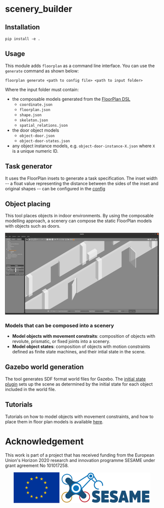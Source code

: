 # scenery_builder

## Installation

```shell
pip install -e .
```

## Usage

This module adds `floorplan` as a command line interface. You can use the `generate` command as shown below:

```shell
floorplan generate <path to config file> <path to input folder>
```

Where the input folder must contain:
- the composable models generated from the [FloorPlan DSL](https://github.com/secorolab/FloorPlan-DSL)
    - `coordinate.json`
    - `floorplan.json`
    - `shape.json`
    - `skeleton.json`
    - `spatial_relations.json`
- the door object models
    - `object-door.json`
    - `object-door-states.json`
- any object instance models, e.g. `object-door-instance-X.json` where `X` is a unique numeric ID.

## Task generator

It uses the FloorPlan insets to generate a task specification.
The inset width -- a float value representing the distance between the sides of the inset and original shapes -- can be configured in the [config](config/config.toml)

## Object placing

This tool places objects in indoor environments. 
By using the composable modelling approach, a scenery can compose the static FloorPlan models with objects such as doors.

![](docs/images/gazebo-screenshot.png)

### Models that can be composed into a scenery

* **Model objects with movement constraits**: composition of objects with revolute, prismatic, or fixed joints into a scenery. 
* **Model object states**: composition of objects with motion constraints defined as finite state machines, and their intial state in the scene.

## Gazebo world generation

The tool generates SDF format world files for Gazebo.
The [initial state plugin](https://github.com/secorolab/floorplan-gazebo-plugins) sets up the scene as determined by the initial state for each object included in the world file. 

## Tutorials

Tutorials on how to model objects with movement constraints, and how to place them in floor plan models is available [here](docs/tutorial.md).

# Acknowledgement

This work is part of a project that has received funding from the European Union's Horizon 2020 research and innovation programme SESAME under grant agreement No 101017258.

<p align="center">
    <img src="docs/images/EU.jpg" alt="drawing" height="100"/>
    <img src="docs/images/SESAME.jpg" alt="drawing" height="100"/>
</p>
